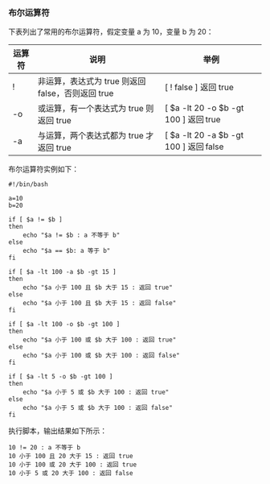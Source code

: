 ### 布尔运算符

下表列出了常用的布尔运算符，假定变量 a 为 10，变量 b 为 20：

| 运算符 | 说明                                | 举例                                     |
| --- | --------------------------------- | -------------------------------------- |
| !   | 非运算，表达式为 true 则返回 false，否则返回 true | [ ! false ] 返回 true                    |
| -o  | 或运算，有一个表达式为 true 则返回 true         | [ \$a -lt 20 -o \$b -gt 100 ] 返回 true  |
| -a  | 与运算，两个表达式都为 true 才返回 true         | [ \$a -lt 20 -a \$b -gt 100 ] 返回 false |

布尔运算符实例如下：

```shell
#!/bin/bash

a=10
b=20

if [ $a != $b ]
then
    echo "$a != $b : a 不等于 b"
else
    echo "$a == $b: a 等于 b"
fi

if [ $a -lt 100 -a $b -gt 15 ]
then
    echo "$a 小于 100 且 $b 大于 15 : 返回 true"
else
    echo "$a 小于 100 且 $b 大于 15 : 返回 false"
fi

if [ $a -lt 100 -o $b -gt 100 ]
then
    echo "$a 小于 100 或 $b 大于 100 : 返回 true"
else
    echo "$a 小于 100 或 $b 大于 100 : 返回 false"
fi

if [ $a -lt 5 -o $b -gt 100 ]
then
    echo "$a 小于 5 或 $b 大于 100 : 返回 true"
else
    echo "$a 小于 5 或 $b 大于 100 : 返回 false"
fi
```

执行脚本，输出结果如下所示：
```
10 != 20 : a 不等于 b
10 小于 100 且 20 大于 15 : 返回 true
10 小于 100 或 20 大于 100 : 返回 true
10 小于 5 或 20 大于 100 : 返回 false
```

